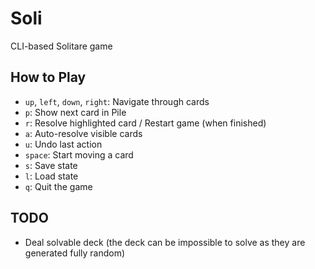 # Soli

CLI-based Solitare game

## How to Play

- `up`, `left`, `down`, `right`: Navigate through cards
- `p`: Show next card in Pile
- `r`: Resolve highlighted card / Restart game (when finished)
- `a`: Auto-resolve visible cards
- `u`: Undo last action
- `space`: Start moving a card
- `s`: Save state
- `l`: Load state
- `q`: Quit the game

## TODO

- Deal solvable deck (the deck can be impossible to solve as they are generated fully random)
